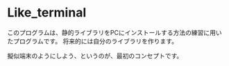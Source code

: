 # Like_terminal

このプログラムは、静的ライブラリをPCにインストールする方法の練習に用いたプログラムです。
将来的には自分のライブラリを作ります。

擬似端末のようにしよう、というのが、最初のコンセプトです。